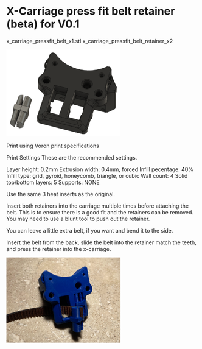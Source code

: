 # X-Carriage press fit belt retainer (beta) for V0.1

x_carriage_pressfit_belt_x1.stl
x_carriage_pressfit_belt_retainer_x2

<img src="Images/CAD.png" width=300>

Print using Voron print specifications

Print Settings
These are the recommended settings.

Layer height: 0.2mm
Extrusion width: 0.4mm, forced
Infill pecentage: 40%
Infill type: grid, gyroid, honeycomb, triangle, or cubic
Wall count: 4
Solid top/bottom layers: 5
Supports: NONE

Use the same 3 heat inserts as the original.

Insert both retainers into the carriage multiple times before attaching the belt.  This is to ensure there is a good fit and the retainers can be removed.  You may need to use a blunt tool to push out the retainer.  

You can leave a little extra belt, if you want and bend it to the side.

Insert the belt from the back, slide the belt into the retainer match the teeth, and press the retainer into the x-carriage.

<img src="Images/Photo.png" width=300>

